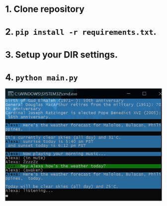 # 1. Clone repository
# 2. `pip install -r requirements.txt`.
# 3. Setup your DIR settings.
# 4. `python main.py`

![Alexa command interface](https://github.com/ako2cjairo1/VirtualAssistant/blob/master/screenshot/Virtual%20Assistant.png)
